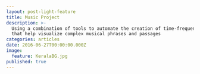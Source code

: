 ```yaml
---
layout: post-light-feature
title: Music Project
description: >-
  Using a combination of tools to automate the creation of time-frequency videos
  that help visualize complex musical phrases and passages
categories: articles
date: 2016-06-27T00:00:00.000Z
image:
  feature: KeralaBG.jpg
published: true
---
```

